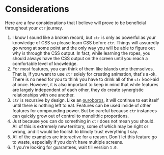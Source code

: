 # Considerations

Here are a few considerations that I believe will prove to be beneficial throughout your `ctr` journey.

1. I know I sound like a broken record, but `ctr` is only as powerful as your knowledge of CSS so please learn CSS before `ctr`. Things will assuredly go wrong at some point and the only way you will be able to figure out why is through the CSS output. In fact, while learning the ropes, you should always have the CSS output on the screen until you reach a comfortable level of knowledge.
2. For most features, you can think of them like islands unto themselves. That is, if you want to use `ctr` solely for creating animation, that's a-ok. There is no need for you to think you have to drink all of the `ctr` kool-aid at once. However, it is also important to keep in mind that while features are largely independent of each other, they do create synergistic relationships with one another.
3. `ctr` is recursive by design. Like an [ouroboros](https://en.wikipedia.org/wiki/Ouroboros), it will continue to eat itself until there is nothing left to eat. Features can be used inside of other features for compounding power. But be careful because `ctr` instances can quickly grow out of control to monolithic proportions.
4. Just because you can do something in `ctr` does not mean you should. All of this is extremely new territory, some of which may be right or wrong, and it would be foolish to blindly trust everything I say.
5. All of the examples are interactive for a reason. Don't let this feature go to waste, especially if you don't have multiple screens.
5. If you're looking for guarantees, wait till version `1.0`.

<div class="cf"></div>
<div class="end"></div>


